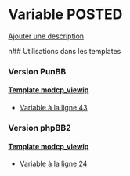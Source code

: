 # Variable POSTED
[Ajouter une description](https://fa-tvars.appspot.com/POSTED)

n## Utilisations dans les templates

### Version PunBB

#### [Template modcp_viewip](punbb/modcp_viewip.md)
* [Variable à la ligne 43](../punbb/modcp_viewip.tpl#L43)

### Version phpBB2

#### [Template modcp_viewip](subsilver/modcp_viewip.md)
* [Variable à la ligne 24](../subsilver/modcp_viewip.tpl#L24)